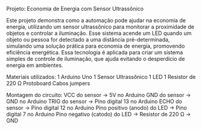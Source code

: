 
Projeto: Economia de Energia com Sensor Ultrassônico

Este projeto demonstra como a automação pode ajudar na economia de energia, utilizando um sensor ultrassônico para monitorar a proximidade de objetos e controlar a iluminação. Esse sistema acende um LED quando um objeto ou pessoa for detectado a uma distância pré-determinada, simulando uma solução prática para economia de energia, promovendo eficiência energética. Essa tecnologia é aplicada para criar um sistema simples de controle de iluminação, que ajuda evitando o desperdício de energia em ambientes.


Materiais utilizados:
1 Arduino Uno
1 Sensor Ultrassônico
1 LED
1 Resistor de 220 Ω
Protoboard
Cabos jumpers


Montagem do circuito:
VCC do sensor -> 5V no Arduino
GND do sensor -> GND no Arduino
TRIG do sensor -> Pino digital 13 no Arduino
ECHO do sensor -> Pino digital 12 no Arduino
Pino positivo (anodo) do LED -> Pino digital 7 no Arduino
Pino negativo (catodo) do LED -> Resistor de 220 Ω -> GND
